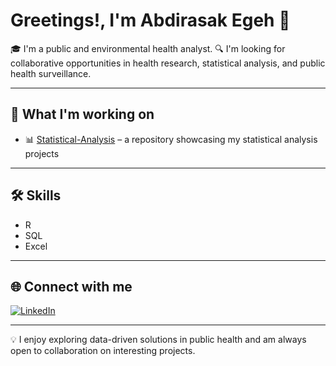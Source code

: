 # Greetings!, I'm Abdirasak Egeh 👋  

🎓 I'm a public and environmental health analyst. 
🔍 I'm looking for collaborative opportunities in health research, statistical analysis, and public health surveillance.  

---

## 🔬 What I'm working on  
- 📊 [Statistical-Analysis](https://github.com/abdirasak-egeh/statistical-analysis) – a repository showcasing my statistical analysis projects  

---

## 🛠️ Skills  
- R  
- SQL  
- Excel  

---

## 🌐 Connect with me  
[![LinkedIn](https://img.shields.io/badge/LinkedIn-blue?style=flat&logo=linkedin&logoColor=white)](https://www.linkedin.com/in/abdirasakegeh/)  

---

💡 I enjoy exploring data-driven solutions in public health and am always open to collaboration on interesting projects.

